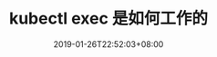 ---
title: "kubectl exec 是如何工作的"
date: 2019-01-26T22:52:03+08:00
draft: false
comments: true
showpagemeta: true
showcomments: true
---